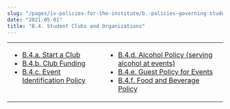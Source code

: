 ```yaml
---
slug: "/pages/iv-policies-for-the-institute/b.-policies-governing-student-conduct-and-student-organizations/d.-student-clubs-and-organizations"
date: "2021-05-01"
title: "B.4. Student Clubs and Organizations"
---
```


<table border="0">

<tbody>

<tr valign="top">

<td>

- [B.4.a. Start a Club](/pages/iv-policies-for-the-institute/b.-policies-governing-student-conduct-and-student-organizations/d.-student-clubs-and-organizations/b.4.-club-approval)
- [B.4.b. Club Funding](/pages/iv-policies-for-the-institute/b.-policies-governing-student-conduct-and-student-organizations/d.-student-clubs-and-organizations/b.4.b.-club-funding)
- [B.4.c. Event Identification Policy](/pages/iv-policies-for-the-institute/b.-policies-governing-student-conduct-and-student-organizations/d.-student-clubs-and-organizations/b.4.c.-event-identification-policy)

</td>

<td>

- [B.4.d. Alcohol Policy (serving alcohol at events)](/pages/iv-policies-for-the-institute/b.-policies-governing-student-conduct-and-student-organizations/d.-student-clubs-and-organizations/b.4.d.-alochol-policy-serving-alcohol-at-events-)
- [B.4.e. Guest Policy for Events](/pages/iv-policies-for-the-institute/b.-policies-governing-student-conduct-and-student-organizations/d.-student-clubs-and-organizations/b.4.e.-guest-policy)
- [B.4.f. Food and Beverage Policy](/pages/iv-policies-for-the-institute/b.-policies-governing-student-conduct-and-student-organizations/d.-student-clubs-and-organizations/b.4.f.-food-and-beverage-policy)

</td>

</tr>

</tbody>

</table>
